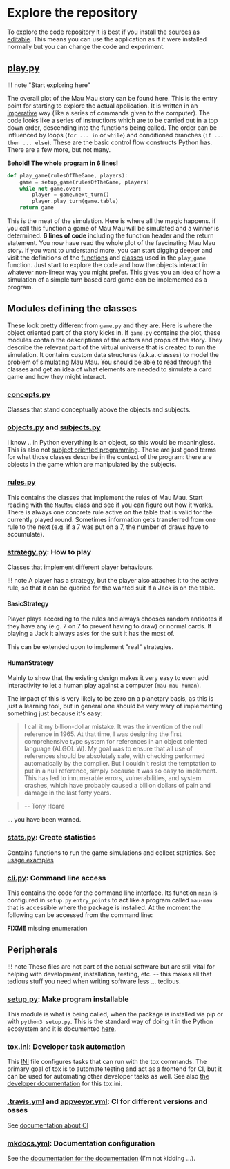 # Explore the repository

To explore the code repository it is best if you install the [sources as editable](../dev/getting-started.md). This means you can use the application as if it were installed normally but you can change the code and experiment.

## [play.py](https://github.com/obestwalter/mau-mau/blob/4.0.1/mau_mau/play.py)

!!! note "Start exploring here"

The overall plot of the Mau Mau story can be found here. This is the entry point for starting to explore the actual application. It is written in an [imperative](https://en.wikipedia.org/wiki/Imperative_programming) way (like a series of commands given to the computer). The code looks like a series of instructions which are to be carried out in a top down order, descending into the functions being called. The order can be influenced by loops (`for ... in` or `while`) and conditioned branches (`if ... then ... else`). These are the basic control flow constructs Python has. There are a few more, but not many.

**Behold! The whole program in 6 lines!**

```python
def play_game(rulesOfTheGame, players):
    game = setup_game(rulesOfTheGame, players)
    while not game.over:
        player = game.next_turn()
        player.play_turn(game.table)
    return game
```

This is the meat of the simulation. Here is where all the magic happens. if you call this function a game of Mau Mau will be simulated and a winner is determined. **6 lines of code** including the function header and the return statement. You now have read the whole plot of the fascinating Mau Mau story. If you want to understand more, you can start digging deeper and visit the definitions of the [functions](https://docs.python.org/3/glossary.html#term-function) and [classes](https://docs.python.org/3/tutorial/classes.html) used in the `play_game` function. Just start to explore the code and how the objects interact in whatever non-linear way you might prefer. This gives you an idea of how a simulation of a simple turn based card game can be implemented as a program.

## Modules defining the classes

These look pretty different from `game.py` and they are. Here is where the object oriented part of the story kicks in. If `game.py` contains the plot, these modules contain the descriptions of the actors and props of the story. They describe the relevant part of the virtual universe that is created to run the simulation. It contains custom data structures (a.k.a. classes) to model the problem of simulating Mau Mau. You should be able to read through the classes and get an idea of what elements are needed to simulate a card game and how they might interact.

### [concepts.py](https://github.com/obestwalter/mau-mau/blob/4.0.1/mau_mau/concepts.py)

Classes that stand conceptually above the objects and subjects.

### [objects.py](https://github.com/obestwalter/mau-mau/blob/4.0.1/mau_mau/objects.py) and [subjects.py](https://github.com/obestwalter/mau-mau/blob/4.0.1/mau_mau/subjects.py)

I know .. in Python everything is an object, so this would be meaningless. This is also not [subject oriented programming](https://en.wikipedia.org/wiki/Subject-oriented_programming). These are just good terms for what those classes describe in the context of the program: there are objects in the game which are manipulated by the subjects.

### [rules.py](https://github.com/obestwalter/mau-mau/blob/4.0.1/mau_mau/rules.py)

This contains the classes that implement the rules of Mau Mau. Start reading with the `MauMau` class and see if you can figure out how it works. There is always one concrete rule active on the table that is valid for the currently played round. Sometimes information gets transferred from one rule to the next (e.g. if a 7 was put on a 7, the number of draws have to accumulate). 

### [strategy.py](https://github.com/obestwalter/mau-mau/blob/4.0.1/mau_mau/strategy.py): How to play

Classes that implement different player behaviours.

!!! note 
    A player has a strategy, but the player also attaches it to the active rule, so that it can be queried for the wanted suit if a Jack is on the table.

#### BasicStrategy

Player plays according to the rules and always chooses random antidotes if they have any (e.g. 7 on 7 to prevent having to draw) or normal cards. If playing a Jack it always asks for the suit it has the most of. 

This can be extended upon to implement "real" strategies.

#### HumanStrategy
 
Mainly to show that the existing design makes it very easy to even add interactivity to let a human play against a computer (`mau-mau human`).

The impact of this is very likely to be zero on a planetary basis, as this is just a learning tool, but in general one should be very wary of implementing something just because it's easy:

> I call it my billion-dollar mistake. It was the invention of the null reference in 1965. At that time, I was designing the first comprehensive type system for references in an object oriented language (ALGOL W). My goal was to ensure that all use of references should be absolutely safe, with checking performed automatically by the compiler. But I couldn't resist the temptation to put in a null reference, simply because it was so easy to implement. This has led to innumerable errors, vulnerabilities, and system crashes, which have probably caused a billion dollars of pain and damage in the last forty years.

> -- Tony Hoare

... you have been warned.

### [stats.py](https://github.com/obestwalter/mau-mau/blob/4.0.1/mau_mau/stats.py): Create statistics

Contains functions to run the game simulations and collect statistics. See [usage examples](../guide/usage.md#collect-statistics)

### [cli.py](https://github.com/obestwalter/mau-mau/blob/4.0.1/mau_mau/cli.py): Command line access

This contains the code for the command line interface. Its function `main` is configured in `setup.py` `entry_points` to act like a program called `mau-mau` that is accessible where the package is installed. At the moment the following can be accessed from the command line:

**FIXME** missing enumeration

## Peripherals

!!! note
    These files are not part of the actual software but are still vital for helping with development, installation, testing, etc. -- this makes all that tedious stuff you need when writing software less ... tedious.

### [setup.py](https://github.com/obestwalter/mau-mau/blob/4.0.1/setup.py): Make program installable

This module is what is being called, when the package is installed via pip or with `python3 setup.py`. This is the standard way of doing it in the Python ecosystem and it is documented [here](https://docs.python.org/3.5/distutils/setupscript.html). 
      
### [tox.ini](https://github.com/obestwalter/mau-mau/blob/4.0.1/tox.ini): Developer task automation

This [INI](https://en.wikipedia.org/wiki/INI_file) file configures tasks that can run with the tox commands. The primary goal of tox is to automate testing and act as a frontend for CI, but it can be used for automating other developer tasks as well. See also [the developer documentation](../dev/tox.md) for this tox.ini.

### [.travis.yml](https://github.com/obestwalter/mau-mau/blob/4.0.1/.travis.yml) and [appveyor.yml](https://github.com/obestwalter/mau-mau/blob/4.0.1/appveyor.yml): CI for different versions and osses

See [documentation about CI](../dev/ci.md)

### [mkdocs.yml](https://github.com/obestwalter/mau-mau/blob/4.0.1/mkdocs.yml): Documentation configuration

See the [documentation for the documentation](../dev/docs.md) (I'm not kidding ...).
